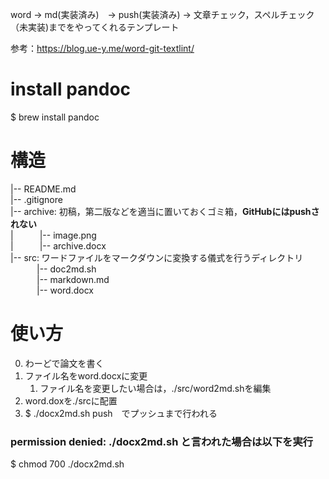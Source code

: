 word → md(実装済み)　→ push(実装済み) → 文章チェック，スペルチェック（未実装)までをやってくれるテンプレート

参考：https://blog.ue-y.me/word-git-textlint/

# install pandoc
$ brew install pandoc

# 構造  

|-- README.md  
|-- .gitignore  
|-- archive: 初稿，第二版などを適当に置いておくゴミ箱，**GitHubにはpushされない**  
|&emsp;&emsp;&emsp;|-- image.png   
|&emsp;&emsp;&emsp;|-- archive.docx    
|-- src: ワードファイルをマークダウンに変換する儀式を行うディレクトリ  
&emsp;&emsp;&emsp;|-- doc2md.sh  
&emsp;&emsp;&emsp;|-- markdown.md  
&emsp;&emsp;&emsp;|-- word.docx  

# 使い方
0. わーどで論文を書く
1. ファイル名をword.docxに変更
    1. ファイル名を変更したい場合は，./src/word2md.shを編集 
2. word.doxを./srcに配置 
3. $ ./docx2md.sh push　でプッシュまで行われる

### permission denied: ./docx2md.sh と言われた場合は以下を実行
$ chmod 700 ./docx2md.sh

